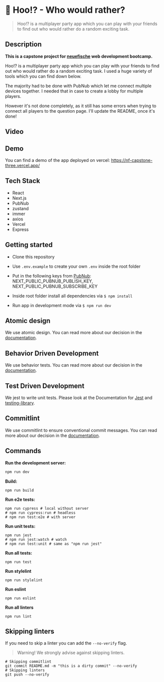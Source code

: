 # 🦉 Hoo!? - Who would rather?

> Hoo!? is a multiplayer party app which you can play with your friends to find out who would rather do a random exciting task.

## Description

**This is a capstone project for [neuefische](https://www.neuefische.de/) web development bootcamp.**

Hoo!? is a multiplayer party app which you can play with your friends to find out
who would rather do a random exciting task.
I used a huge variety of tools which you can find down below.

The majority had to be done with PubNub which let me connect multiple devices together.
I needed that in case to create a lobby for multiple players.

However it's not done completely, as it still has some errors when trying to
connect all players to the question page. I'll update the README, once it's done!

## Video



## Demo

You can find a demo of the app deployed on vercel: https://nf-capstone-three.vercel.app/

## Tech Stack

- React
- Next.js
- PubNub
- zustand
- immer
- axios
- Vercel
- Express


## Getting started

- Clone this repository


- Use `.env.example` to create your own `.env` inside the root folder


- Put in the following keys from [PubNub](https://admin.pubnub.com): NEXT_PUBLIC_PUBNUB_PUBLISH_KEY, NEXT_PUBLIC_PUBNUB_SUBSCRIBE_KEY


- Inside root folder install all dependencies via `$ npm install`


- Run app in development mode via `$ npm run dev`


## Atomic design

We use atomic design. You can read more about our decision in the
[documentation](./docs/ATOMIC_DESIGN.md).

## Behavior Driven Development

We use behavior tests. You can read more about our decision in the
[documentation](./docs/BEHAVIOR_DRIVEN_DEVELOPMENT.md).

## Test Driven Development

We jest to write unit tests. Please look at the Documentation for [Jest](https://jestjs.io/)
and [testing-library](https://testing-library.com/docs/react-testing-library/intro/).

## Commitlint

We use commitlint to ensure conventional commit messages. You can read more about our decision in
the [documentation](./docs/COMMITS.md).


## Commands

**Run the development server:**

```bash
npm run dev
```

**Build:**

```shell
npm run build
```

**Run e2e tests:**

```shell
npm run cypress # local without server
# npm run cypress:run # headless
# npm run test:e2e # with server
```

**Run unit tests:**

```shell
npm run jest
# npm run jest:watch # watch
# npm run test:unit # same as "npm run jest"
```

**Run all tests:**

```shell
npm run test
```

**Run stylelint**

```shell
npm run stylelint
```

**Run eslint**

```shell
npm run eslint
```

**Run all linters**

```shell
npm run lint
```

## Skipping linters

If you need to skip a linter you can add the `--no-verify` flag.

> Warning! We strongly advise against skipping linters.

```shell
# Skipping commitlint
git commit README.md -m "this is a dirty commit" --no-verify
# Skipping linters
git push --no-verify
```
